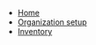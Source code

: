 
* [Home](README.md)
* [Organization setup](features/organization-setup.md)
* [Inventory](features/inventory-module.md)